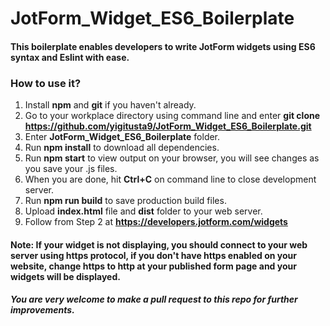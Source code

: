 # JotForm_Widget_ES6_Boilerplate
#### This boilerplate enables developers to write JotForm widgets using ES6 syntax and Eslint with ease.

### How to use it?
1. Install **npm** and **git** if you haven't already.
2. Go to your workplace directory using command line and enter **git clone https://github.com/yigitusta9/JotForm_Widget_ES6_Boilerplate.git**
3. Enter **JotForm_Widget_ES6_Boilerplate** folder.
4. Run **npm install** to download all dependencies.
5. Run **npm start** to view output on your browser, you will see changes as you save your .js files.
6. When you are done, hit **Ctrl+C** on command line to close development server.
7. Run **npm run build** to save production build files.
8. Upload **index.html** file and **dist** folder to your web server.
9. Follow from Step 2 at **https://developers.jotform.com/widgets**

#### Note: If your widget is not displaying, you should connect to your web server using https protocol, if you don't have https enabled on your website, change https to http at your published form page and your widgets will be displayed.

##### You are very welcome to make a pull request to this repo for further improvements.